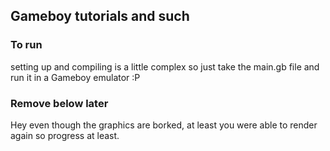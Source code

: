 ## Gameboy tutorials and such

### To run
setting up and compiling is a little complex so just take the main.gb file and run it in a Gameboy emulator :P

### Remove below later
Hey even though the graphics are borked, at least you were able to render again so progress at least.